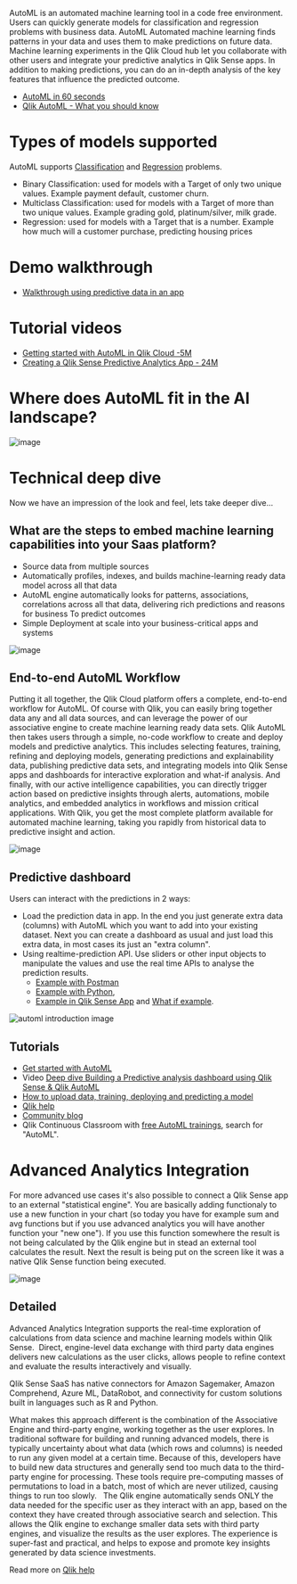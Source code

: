 AutoML is an automated machine learning tool in a code free environment. Users can quickly generate models for classification and regression problems with business data. AutoML Automated machine learning finds patterns in your data and uses them to make predictions on future data. Machine learning experiments in the Qlik Cloud hub let you collaborate with other users and integrate your predictive analytics in Qlik Sense apps. In addition to making predictions, you can do an in-depth analysis of the key features that influence the predicted outcome.

- [AutoML in 60 seconds](https://youtu.be/VDYtNcF5jEk)
- [Qlik AutoML - What you should know](https://youtu.be/4TCGyiWfqT4)

# Types of models supported
AutoML supports [Classification](https://help.qlik.com/en-US/cloud-services/Subsystems/Hub/Content/Sense_Hub/AutoML/classification-problems.htm) and [Regression](https://help.qlik.com/en-US/cloud-services/Subsystems/Hub/Content/Sense_Hub/AutoML/regression-problems.htm) problems. 
- Binary Classification: used for models with a Target of only two unique values. Example payment default, customer churn.
- Multiclass Classification:  used for models with a Target of more than two unique values. Example grading gold, platinum/silver, milk grade. 
- Regression: used for models with a Target that is a number. Example how much will a customer purchase, predicting housing prices 

# Demo walkthrough 
- [Walkthrough using predictive data in an app](https://app.getreprise.com/launch/D6l9l0n/?trk=feed_main-feed-card_feed-article-content)

# Tutorial videos
- [Getting started with AutoML in Qlik Cloud -5M](https://youtu.be/T7dFQUs_-Ek)
- [Creating a Qlik Sense Predictive Analytics App - 24M](https://youtu.be/vwAt3aH4Hec)

# Where does AutoML fit in the AI landscape?
![image](https://github.com/QHose/QRSMeteor/assets/12411165/b66b9531-b953-46c0-945d-7315a44eb883)

# Technical deep dive
Now we have an impression of the look and feel, lets take deeper dive...

## What are the steps to embed machine learning capabilities into your Saas platform?
- Source data from multiple sources
- Automatically profiles, indexes, and builds machine-learning ready data model across all that data
- AutoML engine automatically looks for patterns, associations, correlations across all that data, delivering rich predictions and reasons for business 
To predict outcomes
- Simple Deployment at scale into your business-critical apps and systems


![image](https://user-images.githubusercontent.com/12411165/236760266-56186559-30ab-4075-bfdd-ec51e21b6b8e.png)
## End-to-end AutoML Workflow


Putting it all together, the Qlik Cloud platform offers a complete, end-to-end workflow for AutoML.  Of course with Qlik, you can easily bring together data any and all data sources, and can leverage the power of our associative engine to create machine learning ready data sets.  Qlik AutoML then takes users through a simple, no-code workflow to create and deploy models and predictive analytics.  This includes selecting features, training, refining and deploying models, generating predictions and explainability data, publishing predictive data sets, and integrating models into Qlik Sense apps and dashboards for interactive exploration and what-if analysis.  And finally, with our active intelligence capabilities, you can directly trigger action based on predictive insights through alerts, automations, mobile analytics, and embedded analytics in workflows and mission critical applications.  With Qlik, you get the most complete platform available for automated machine learning, taking you rapidly from historical data to predictive insight and action.

![image](https://github.com/QHose/QRSMeteor/assets/12411165/63091552-96f0-46d8-92d4-93437fd1deb1)


## Predictive dashboard
Users can interact with the predictions in 2 ways:
- Load the prediction data in app. In the end you just generate extra data (columns) with AutoML which you want to add into your existing dataset. Next you can create a dashboard as usual and just load this extra data, in most cases its just an "extra column". 
- Using realtime-prediction API. Use sliders or other input objects to manipulate the values and use the real time APIs to analyse the prediction results. 
  - [Example with Postman](https://community.qlik.com/t5/Official-Support-Articles/Qlik-AutoML-How-to-test-API-realtime-predictions-from-Postman/ta-p/1992894)
  - [Example with Python](https://community.qlik.com/t5/Official-Support-Articles/Qlik-AutoML-How-to-generate-predictions-via-API-realtime/ta-p/1995683),
  - [Example in Qlik Sense App](https://community.qlik.com/t5/Official-Support-Articles/Qlik-AutoML-Generate-Predictions-with-AutoML-API-endpoint/ta-p/2045131) and [What if example](https://community.qlik.com/t5/Design/Building-What-If-Scenarios-using-SSE-and-the-Qlik-AutoML/ba-p/1907221).


![automl introduction image](https://user-images.githubusercontent.com/12411165/236759569-78aeaaa6-a707-4188-989f-3cee99fb99bc.png)

## Tutorials 
- [Get started with AutoML](https://community.qlik.com/t5/Official-Support-Articles/How-To-Get-Started-with-Qlik-AutoML/ta-p/1983296)
- Video [Deep dive Building a Predictive analysis dashboard using Qlik Sense & Qlik AutoML](https://youtu.be/bN5OaY3kc6o)
- [How to upload data, training, deploying and predicting a model](https://community.qlik.com/t5/Knowledge/Qlik-AutoML-How-to-upload-model-deploy-and-predict-on-Qlik-Cloud/ta-p/1960164)
- [Qlik help](https://help.qlik.com/en-US/cloud-services/Subsystems/Hub/Content/Sense_Hub/AutoML/home-automl.htm)
- [Community blog](https://community.qlik.com/t5/Official-Support-Articles/How-To-Get-Started-with-Qlik-AutoML/ta-p/1983296)
- Qlik Continuous Classroom with [free AutoML trainings](https://learning.qlik.com/mod/page/view.php?id=24708&price=free), search for "AutoML".

# Advanced Analytics Integration

For more advanced use cases it's also possible to connect a Qlik Sense app to an external "statistical engine". You are basically adding functionaly to use a new function in your chart (so today you have for example sum and avg functions but if you use advanced analytics you will have another function your "new one"). If you use this function somewhere the result is not being calculated by the Qlik engine but in stead an external tool calculates the result. Next the result is being put on the screen like it was a native Qlik Sense function being executed. 

![image](https://github.com/QHose/QRSMeteor/assets/12411165/84b440f0-21a0-41b4-a775-cfe858fd04de)

## Detailed

Advanced Analytics Integration supports the real-time exploration of calculations from data science and machine learning models within Qlik Sense.  Direct, engine-level data exchange with third party data engines delivers new calculations as the user clicks, allows people to refine context and evaluate the results interactively and visually.  

Qlik Sense SaaS has native connectors for Amazon Sagemaker, Amazon Comprehend, Azure ML, DataRobot, and connectivity for custom solutions built in languages such as R and Python.

What makes this approach different is the combination of the Associative Engine and third-party engine, working together as the user explores.  In traditional software for building and running advanced models, there is typically uncertainty about what data (which rows and columns) is needed to run any given model at a certain time.  Because of this, developers have to build new data structures and generally send too much data to the third-party engine for processing.  These tools require pre-computing masses of permutations to load in a batch, most of which are never utilized, causing things to run too slowly.
 
The Qlik engine automatically sends ONLY the data needed for the specific user as they interact with an app, based on the context they have created through associative search and selection.  This allows the Qlik engine to exchange smaller data sets with third party engines, and visualize the results as the user explores.  The experience is super-fast and practical, and helps to expose and promote key insights generated by data science investments.

Read more on [Qlik help](https://help.qlik.com/en-US/cloud-services/Subsystems/Hub/Content/Sense_Hub/LoadData/connect-analytics-sources.htm)
 

